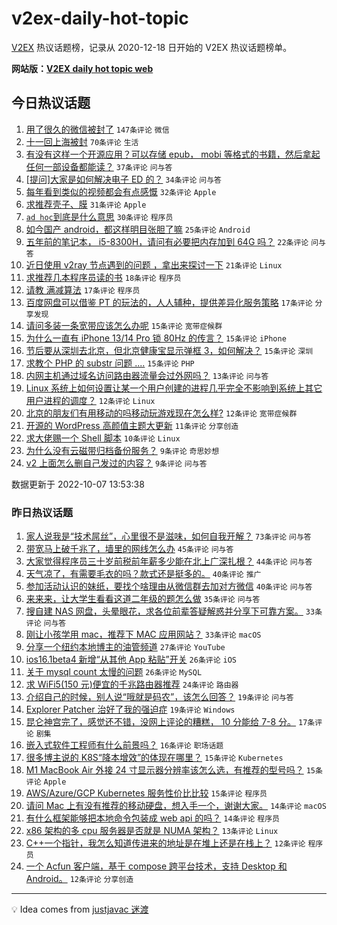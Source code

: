 # v2ex-daily-hot-topic

[V2EX](https://www.v2ex.com/) 热议话题榜，记录从 2020-12-18 日开始的 V2EX 热议话题榜单。

**网站版：[V2EX daily hot topic web](https://boojack.github.io/v2ex-daily-hot-topic-web/)**

## 今日热议话题

<!-- TODAY BEGIN -->

1. [用了很久的微信被封了](https://www.v2ex.com/t/885018) `147条评论` `微信`
1. [十一回上海被封](https://www.v2ex.com/t/884961) `70条评论` `生活`
1. [有没有这样一个开源应用？可以存储 epub， mobi 等格式的书籍，然后拿起任何一部设备都能读？](https://www.v2ex.com/t/884988) `37条评论` `问与答`
1. [[提问]大家是如何解决电子 ED 的？](https://www.v2ex.com/t/884992) `34条评论` `问与答`
1. [每年看到类似的视频都会有点感慨](https://www.v2ex.com/t/884975) `32条评论` `Apple`
1. [求推荐壳子、膜](https://www.v2ex.com/t/884997) `31条评论` `Apple`
1. [`ad hoc`到底是什么意思](https://www.v2ex.com/t/884985) `30条评论` `程序员`
1. [如今国产 android，都这样明目张胆了嘛](https://www.v2ex.com/t/885075) `25条评论` `Android`
1. [五年前的笔记本， i5-8300H，请问有必要把内存加到 64G 吗？](https://www.v2ex.com/t/885071) `22条评论` `问与答`
1. [近日使用 v2ray 节点遇到的问题 ，拿出来探讨一下](https://www.v2ex.com/t/885062) `21条评论` `Linux`
1. [求推荐几本程序员读的书](https://www.v2ex.com/t/885054) `18条评论` `程序员`
1. [请教 满减算法](https://www.v2ex.com/t/884974) `17条评论` `程序员`
1. [百度网盘可以借鉴 PT 的玩法的，人人辅种，提供差异化服务策略](https://www.v2ex.com/t/884967) `17条评论` `分享发现`
1. [请问多装一条宽带应该怎么办呢](https://www.v2ex.com/t/885014) `15条评论` `宽带症候群`
1. [为什么一直有 iPhone 13/14 Pro 锁 80Hz 的传言？](https://www.v2ex.com/t/885002) `15条评论` `iPhone`
1. [节后要从深圳去北京，但北京健康宝显示弹框 3，如何解决？](https://www.v2ex.com/t/884970) `15条评论` `深圳`
1. [求教个 PHP 的 substr 问题 ....](https://www.v2ex.com/t/884964) `15条评论` `PHP`
1. [内网主机通过域名访问路由器流量会过外网吗？](https://www.v2ex.com/t/884972) `13条评论` `问与答`
1. [Linux 系统上如何设置让某一个用户创建的进程几乎完全不影响到系统上其它用户进程的调度？](https://www.v2ex.com/t/885004) `12条评论` `Linux`
1. [北京的朋友们有用移动的吗移动玩游戏现在怎么样?](https://www.v2ex.com/t/884980) `12条评论` `宽带症候群`
1. [开源的 WordPress 高颜值主题大更新](https://www.v2ex.com/t/884968) `11条评论` `分享创造`
1. [求大佬赐一个 Shell 脚本](https://www.v2ex.com/t/885043) `10条评论` `Linux`
1. [为什么没有云磁带归档备份服务？](https://www.v2ex.com/t/885079) `9条评论` `奇思妙想`
1. [v2 上面怎么删自己发过的内容？](https://www.v2ex.com/t/885024) `9条评论` `问与答`

数据更新于 2022-10-07 13:53:38

<!-- TODAY END -->

### 昨日热议话题

<!-- YESTERDAY BEGIN -->

1. [家人说我是“技术屌丝”，心里很不是滋味，如何自我开解？](https://www.v2ex.com/t/884871) `73条评论` `问与答`
1. [带宽马上破千兆了，墙里的网线怎么办](https://www.v2ex.com/t/884849) `45条评论` `问与答`
1. [大家觉得程序员三十岁前税前年薪多少能在北上广深扎根？](https://www.v2ex.com/t/884858) `44条评论` `问与答`
1. [天气凉了，有需要毛衣的吗？款式还是挺多的。](https://www.v2ex.com/t/884846) `40条评论` `推广`
1. [参加活动认识的妹纸，要找个啥理由从微信群去加对方微信](https://www.v2ex.com/t/884889) `40条评论` `问与答`
1. [来来来，让大学生看看这道二年级的题怎么做](https://www.v2ex.com/t/884835) `35条评论` `问与答`
1. [搜自建 NAS 网盘，头晕眼花，求各位前辈答疑解惑并分享下可靠方案。](https://www.v2ex.com/t/884857) `33条评论` `问与答`
1. [刚让小孩学用 mac，推荐下 MAC 应用网站？](https://www.v2ex.com/t/884915) `33条评论` `macOS`
1. [分享一个纽约本地博主的油管频道](https://www.v2ex.com/t/884851) `27条评论` `YouTube`
1. [ios16.1beta4 新增“从其他 App 粘贴”开关](https://www.v2ex.com/t/884865) `26条评论` `iOS`
1. [关于 mysql count 太慢的问题](https://www.v2ex.com/t/884917) `26条评论` `MySQL`
1. [求 WiFi5(150 元)便宜的千兆路由器推荐](https://www.v2ex.com/t/884902) `24条评论` `路由器`
1. [介绍自己的时候，别人说“哦就是码农”，该怎么回答？](https://www.v2ex.com/t/884950) `19条评论` `问与答`
1. [Explorer Patcher 治好了我的强迫症](https://www.v2ex.com/t/884861) `19条评论` `Windows`
1. [昆仑神宫完了，感觉还不错，没网上评论的糟糕， 10 分能给 7-8 分。](https://www.v2ex.com/t/884876) `17条评论` `剧集`
1. [嵌入式软件工程师有什么前景吗？](https://www.v2ex.com/t/884910) `16条评论` `职场话题`
1. [很多博主说的 K8S“降本增效”的体现在哪里？](https://www.v2ex.com/t/884940) `15条评论` `Kubernetes`
1. [M1 MacBook Air 外接 24 寸显示器分辨率该怎么选，有推荐的型号吗？](https://www.v2ex.com/t/884930) `15条评论` `Apple`
1. [AWS/Azure/GCP Kubernetes 服务性价比比较](https://www.v2ex.com/t/884864) `15条评论` `程序员`
1. [请问 Mac 上有没有推荐的移动硬盘，想入手一个，谢谢大家。](https://www.v2ex.com/t/884898) `14条评论` `macOS`
1. [有什么框架能够把本地命令包装成 web api 的吗？](https://www.v2ex.com/t/884848) `14条评论` `程序员`
1. [x86 架构的多 cpu 服务器是否就是 NUMA 架构？](https://www.v2ex.com/t/884899) `13条评论` `Linux`
1. [C++一个指针，我怎么知道传进来的地址是在堆上还是在栈上？](https://www.v2ex.com/t/884939) `12条评论` `程序员`
1. [一个 Acfun 客户端，基于 compose 跨平台技术，支持 Desktop 和 Android。](https://www.v2ex.com/t/884920) `12条评论` `分享创造`

<!-- YESTERDAY END -->

---

💡 Idea comes from [justjavac 迷渡](https://github.com/justjavac/)
